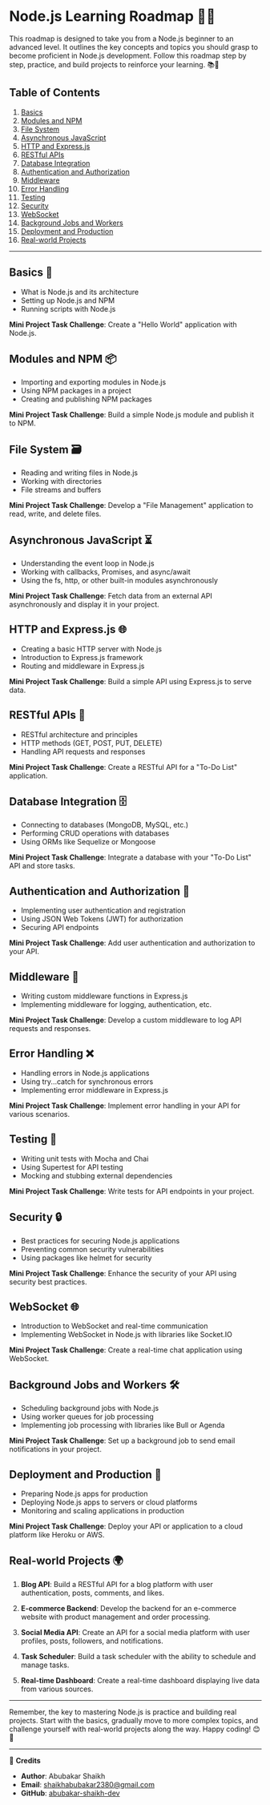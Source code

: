 # Node.js Learning Roadmap 🚀🔧

This roadmap is designed to take you from a Node.js beginner to an advanced level. It outlines the key concepts and topics you should grasp to become proficient in Node.js development. Follow this roadmap step by step, practice, and build projects to reinforce your learning. 📚💪

## Table of Contents
1. [Basics](#basics)
2. [Modules and NPM](#modules-and-npm)
3. [File System](#file-system)
4. [Asynchronous JavaScript](#asynchronous-javascript)
5. [HTTP and Express.js](#http-and-expressjs)
6. [RESTful APIs](#restful-apis)
7. [Database Integration](#database-integration)
8. [Authentication and Authorization](#authentication-and-authorization)
9. [Middleware](#middleware)
10. [Error Handling](#error-handling)
11. [Testing](#testing)
12. [Security](#security)
13. [WebSocket](#websocket)
14. [Background Jobs and Workers](#background-jobs-and-workers)
15. [Deployment and Production](#deployment-and-production)
16. [Real-world Projects](#real-world-projects)

---

## Basics 🌱

- What is Node.js and its architecture
- Setting up Node.js and NPM
- Running scripts with Node.js

**Mini Project Task Challenge**: Create a "Hello World" application with Node.js.

## Modules and NPM 📦

- Importing and exporting modules in Node.js
- Using NPM packages in a project
- Creating and publishing NPM packages

**Mini Project Task Challenge**: Build a simple Node.js module and publish it to NPM.

## File System 🗃️

- Reading and writing files in Node.js
- Working with directories
- File streams and buffers

**Mini Project Task Challenge**: Develop a "File Management" application to read, write, and delete files.

## Asynchronous JavaScript ⏳

- Understanding the event loop in Node.js
- Working with callbacks, Promises, and async/await
- Using the fs, http, or other built-in modules asynchronously

**Mini Project Task Challenge**: Fetch data from an external API asynchronously and display it in your project.

## HTTP and Express.js 🌐

- Creating a basic HTTP server with Node.js
- Introduction to Express.js framework
- Routing and middleware in Express.js

**Mini Project Task Challenge**: Build a simple API using Express.js to serve data.

## RESTful APIs 📡

- RESTful architecture and principles
- HTTP methods (GET, POST, PUT, DELETE)
- Handling API requests and responses

**Mini Project Task Challenge**: Create a RESTful API for a "To-Do List" application.

## Database Integration 🗄️

- Connecting to databases (MongoDB, MySQL, etc.)
- Performing CRUD operations with databases
- Using ORMs like Sequelize or Mongoose

**Mini Project Task Challenge**: Integrate a database with your "To-Do List" API and store tasks.

## Authentication and Authorization 🔐

- Implementing user authentication and registration
- Using JSON Web Tokens (JWT) for authorization
- Securing API endpoints

**Mini Project Task Challenge**: Add user authentication and authorization to your API.

## Middleware 🍃

- Writing custom middleware functions in Express.js
- Implementing middleware for logging, authentication, etc.

**Mini Project Task Challenge**: Develop a custom middleware to log API requests and responses.

## Error Handling ❌

- Handling errors in Node.js applications
- Using try...catch for synchronous errors
- Implementing error middleware in Express.js

**Mini Project Task Challenge**: Implement error handling in your API for various scenarios.

## Testing 🧪

- Writing unit tests with Mocha and Chai
- Using Supertest for API testing
- Mocking and stubbing external dependencies

**Mini Project Task Challenge**: Write tests for API endpoints in your project.

## Security 🔒

- Best practices for securing Node.js applications
- Preventing common security vulnerabilities
- Using packages like helmet for security

**Mini Project Task Challenge**: Enhance the security of your API using security best practices.

## WebSocket 🌐

- Introduction to WebSocket and real-time communication
- Implementing WebSocket in Node.js with libraries like Socket.IO

**Mini Project Task Challenge**: Create a real-time chat application using WebSocket.

## Background Jobs and Workers 🛠️

- Scheduling background jobs with Node.js
- Using worker queues for job processing
- Implementing job processing with libraries like Bull or Agenda

**Mini Project Task Challenge**: Set up a background job to send email notifications in your project.

## Deployment and Production 🚀

- Preparing Node.js apps for production
- Deploying Node.js apps to servers or cloud platforms
- Monitoring and scaling applications in production

**Mini Project Task Challenge**: Deploy your API or application to a cloud platform like Heroku or AWS.

## Real-world Projects 🌍

1. **Blog API**: Build a RESTful API for a blog platform with user authentication, posts, comments, and likes.

2. **E-commerce Backend**: Develop the backend for an e-commerce website with product management and order processing.

3. **Social Media API**: Create an API for a social media platform with user profiles, posts, followers, and notifications.

4. **Task Scheduler**: Build a task scheduler with the ability to schedule and manage tasks.

5. **Real-time Dashboard**: Create a real-time dashboard displaying live data from various sources.

---

Remember, the key to mastering Node.js is practice and building real projects. Start with the basics, gradually move to more complex topics, and challenge yourself with real-world projects along the way. Happy coding! 😊🚀

---

📝 **Credits**
- **Author**: Abubakar Shaikh
- **Email**: shaikhabubakar2380@gmail.com
- **GitHub**: [abubakar-shaikh-dev](https://github.com/abubakar-shaikh-dev)
